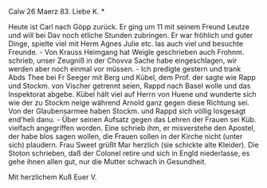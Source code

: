  Calw 26 Maerz 83.
Liebe K. <Marie>*

Heute ist Carl nach Göpp zurück. Er ging um 11 mit seinem Freund Leutze und will bei Dav noch etliche Stunden zubringen. Er war fröhlich und guter Dinge, spielte viel mit Herm Agnes Julie etc. las auch viel und besuchte Freunde. - Von Krauss Heimgang hat Weigle geschrieben auch Frohnm. schrieb, unser Zeugniß in der Chovva Sache habe eingeschlagen, wir werden aber noch einmal vor müssen. - Ich predigte gestern und trank Abds Thee bei Fr Seeger mit Berg und Kübel, dem Prof. der sagte wie Rapp und Stockm. von Vischer getrennt seien, Rappd nach Basel wolle und das Inspektorat abgebe. Kübel hält viel auf Herrn von Huene und wunderte sich wie der zu Stockm neige während Arnold ganz gegen diese Richtung sei. Von der Glaubensarmee haben Stockm. und Rappd sich völlig losgesagt end'heli danu. - Über seinen Aufsatz gegen das Lehren der Frauen sei Küb. vielfach angegriffen worden. Eine schrieb ihm, er misverstehe den Apostel, der habe blos sagen wollen, die Frauen sollen in der Kirche nicht (unter sich) plaudern. Frau Sweet grüßt Mar herzlich (sie schickte alte Kleider). Die Stoton schrieben, daß der Colonel retire und sich in Engld niederlasse, es gehe ihnen allen gut, nur die Mutter schwach in Gesundheit.

 Mit herzlichem Kuß Euer V.

